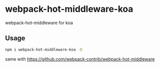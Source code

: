 # webpack-hot-middleware-koa

webpack-hot-middleware for koa

## Usage

```bash
npm i webpack-hot-middleware-koa -D
```

same with https://github.com/webpack-contrib/webpack-hot-middleware
